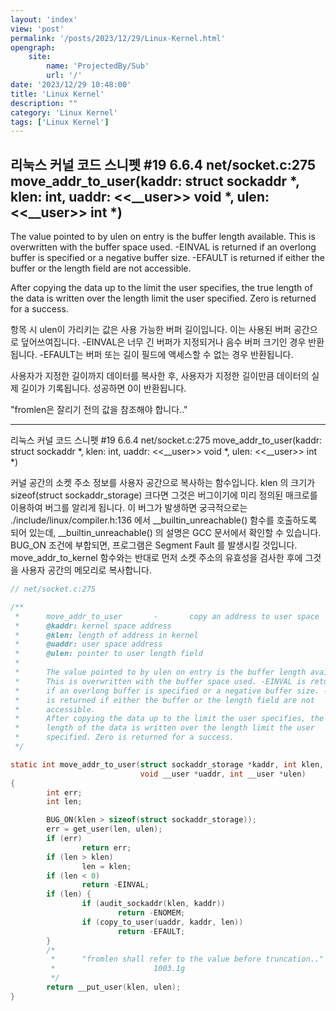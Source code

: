 ```yaml
---
layout: 'index'
view: 'post'
permalink: '/posts/2023/12/29/Linux-Kernel.html'
opengraph:
    site:
        name: 'ProjectedBy/Sub'
        url: '/'
date: '2023/12/29 10:48:00'
title: 'Linux Kernel'
description: ""
category: 'Linux Kernel'
tags: ['Linux Kernel']
---
```


## 리눅스 커널 코드 스니펫 #19 6.6.4 net/socket.c:275 move_addr_to_user(kaddr: struct sockaddr *, klen: int, uaddr: <<__user>> void *, ulen: <<__user>> int *)

The value pointed to by ulen on entry is the buffer length available.
This is overwritten with the buffer space used. -EINVAL is returned if an overlong buffer is specified or a negative buffer size. -EFAULT is returned if either the buffer or the length field are not accessible.

After copying the data up to the limit the user specifies, the true length of the data is written over the length limit the user specified. Zero is returned for a success.

항목 시 ulen이 가리키는 값은 사용 가능한 버퍼 길이입니다.
이는 사용된 버퍼 공간으로 덮어쓰여집니다. -EINVAL은 너무 긴 버퍼가 지정되거나 음수 버퍼 크기인 경우 반환됩니다. -EFAULT는 버퍼 또는 길이 필드에 액세스할 수 없는 경우 반환됩니다.

사용자가 지정한 길이까지 데이터를 복사한 후, 사용자가 지정한 길이만큼 데이터의 실제 길이가 기록됩니다. 성공하면 0이 반환됩니다.

"fromlen은 잘리기 전의 값을 참조해야 합니다.."

----

리눅스 커널 코드 스니펫 #19 6.6.4 net/socket.c:275 move_addr_to_user(kaddr: struct sockaddr *, klen: int, uaddr: <<__user>> void *, ulen: <<__user>> int *)

커널 공간의 소켓 주소 정보를 사용자 공간으로 복사하는 함수입니다. klen 의 크기가 sizeof(struct sockaddr_storage) 크다면 그것은 버그이기에 미리 정의된 매크로를 이용하여 버그를 알리게 됩니다. 이 버그가 발생하면 궁극적으로는 ./include/linux/compiler.h:136 에서 __builtin_unreachable() 함수를 호출하도록 되어 있는데, __builtin_unreachable() 의 설명은 GCC 문서에서 확인할 수 있습니다. BUG_ON 조건에 부합되면, 프로그램은 Segment Fault 를 발생시킬 것입니다. move_addr_to_kernel 함수와는 반대로 먼저 소켓 주소의 유효성을 검사한 후에 그것을 사용자 공간의 메모리로 복사합니다.

```c
// net/socket.c:275

/**
 *      move_addr_to_user       -       copy an address to user space
 *      @kaddr: kernel space address
 *      @klen: length of address in kernel
 *      @uaddr: user space address
 *      @ulen: pointer to user length field
 *
 *      The value pointed to by ulen on entry is the buffer length available.
 *      This is overwritten with the buffer space used. -EINVAL is returned
 *      if an overlong buffer is specified or a negative buffer size. -EFAULT
 *      is returned if either the buffer or the length field are not
 *      accessible.
 *      After copying the data up to the limit the user specifies, the true
 *      length of the data is written over the length limit the user
 *      specified. Zero is returned for a success.
 */

static int move_addr_to_user(struct sockaddr_storage *kaddr, int klen,
                             void __user *uaddr, int __user *ulen)
{
        int err;
        int len;

        BUG_ON(klen > sizeof(struct sockaddr_storage));
        err = get_user(len, ulen);
        if (err)
                return err;
        if (len > klen)
                len = klen;
        if (len < 0)
                return -EINVAL;
        if (len) {
                if (audit_sockaddr(klen, kaddr))
                        return -ENOMEM;
                if (copy_to_user(uaddr, kaddr, len))
                        return -EFAULT;
        }
        /*
         *      "fromlen shall refer to the value before truncation.."
         *                      1003.1g
         */
        return __put_user(klen, ulen);
}
```